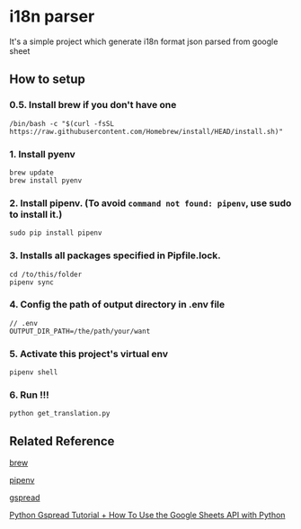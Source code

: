 # i18n parser
It's a simple project which generate i18n format json parsed from google sheet 

## How to setup

### 0.5. Install brew if you don't have one
```
/bin/bash -c "$(curl -fsSL https://raw.githubusercontent.com/Homebrew/install/HEAD/install.sh)"
```

### 1. Install pyenv
```
brew update
brew install pyenv
```

### 2. Install pipenv. (To avoid `command not found: pipenv`, use sudo to install it.)
```
sudo pip install pipenv
```

### 3. Installs all packages specified in Pipfile.lock.
```
cd /to/this/folder
pipenv sync
```

### 4. Config the path of output directory in .env file
```
// .env
OUTPUT_DIR_PATH=/the/path/your/want
```
### 5. Activate this project's virtual env
```
pipenv shell
```

### 6. Run !!!
```
python get_translation.py
```


## Related Reference

[brew](https://brew.sh/index_zh-tw)

[pipenv](https://github.com/pypa/pipenv)

[gspread](https://gspread.readthedocs.io/en/latest/oauth2.html#service-account)

[Python Gspread Tutorial + How To Use the Google Sheets API with Python](https://www.youtube.com/watch?v=ddf5Z0aQPzY)